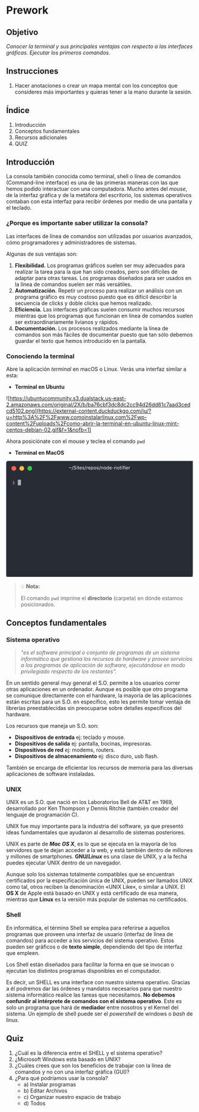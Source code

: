# Prework

## Objetivo

*Conocer la terminal y sus principales ventajas con respecto a las interfaces gráficas. Ejecutar los primeros comandos.*

## Instrucciones

1. Hacer anotaciones o crear un mapa mental con los conceptos que consideres más importantes y quieras tener a la mano durante la sesión.

## Índice

1. Introducción
2. Conceptos fundamentales
3. Recursos adicionales
4. QUIZ

## Introducción

La consola también conocida como terminal, shell o línea de comandos (Command-line interface) es una de las primeras maneras con las que hemos podido interactuar con una computadora. Mucho antes del *mouse*, de la interfaz gráfica y de la metáfora del escritorio, los sistemas operativos contaban con esta interfaz para recibir órdenes por medio de una pantalla y el teclado.

### ¿Porque es importante saber utilizar la consola?

Las interfaces de línea de comandos son utilizadas por usuarios avanzados, cómo programadores y administradores de sistemas.

Algunas de sus ventajas son:

1. **Flexibilidad.** Los programas gráficos suelen ser muy adecuados para realizar la tarea para la que han sido creados, pero son difíciles de adaptar para otras tareas. Los programas diseñados para ser usados en la línea de comandos suelen ser más versátiles.
2. **Automatización.** Repetir un proceso para realizar un análisis con un programa gráfico es muy costoso puesto que es difícil describir la secuencia de clicks y doble clicks que hemos realizado.
3. **Eficiencia.** Las interfaces gráficas suelen consumir muchos recursos mientras que los programas que funcionan en línea de comandos suelen ser extraordinariamente livianos y rápidos.
4. **Documentación.** Los procesos realizados mediante la línea de comandos son más fáciles de documentar puesto que tan sólo debemos guardar el texto que hemos introducido en la pantalla.

### Conociendo la terminal

Abre la aplicación *terminal* en macOS o Linux. Verás una interfaz similar a esta:

+ **Terminal en Ubuntu**

![https://ubuntucommunity.s3.dualstack.us-east-2.amazonaws.com/original/2X/b/ba76cbf3dc8dc2cc94d26dd61c7aad3cedcd5102.png](https://external-content.duckduckgo.com/iu/?u=http%3A%2F%2Fwww.comoinstalarlinux.com%2Fwp-content%2Fuploads%2Fcomo-abrir-la-terminal-en-ubuntu-linux-mint-centos-debian-02.gif&f=1&nofb=1)


Ahora posiciónate con el mouse y teclea el comando  `pwd`

+ **Terminal en MacOS**

![Untitled.png](https://raw.githubusercontent.com/mikaelbr/node-notifier/master/example/input-example.gif)

> 💡 **Nota:**
>
>El comando `pwd`  imprime el **directorio** (carpeta) en dónde estamos posicionados.

## Conceptos fundamentales

### Sistema operativo

>*"es el software principal o conjunto de programas de un sistema informático que gestiona los recursos de hardware y provee servicios a los programas de aplicación de software, ejecutándose en modo privilegiado respecto de los restantes".*

En un sentido general muy general el S.O. permite a los usuarios correr otras aplicaciones en un ordenador. Aunque es posible que otro programa se comunique directamente con el hardware, la mayoría de las aplicaciones están escritas para un S.O. en específico, esto les permite tomar ventaja de librerías preestablecidas sin preocuparse sobre detalles específicos del hardware.

Los recursos que maneja un S.O. son:

- **Dispositivos de entrada** ej: teclado y mouse.
- **Dispositivos de salida** ej: pantalla, bocinas, impresoras.
- **Dispositivos de red** ej: modems, routers.
- **Dispositivos de almacenamiento** ej: disco duro, usb flash.

También se encarga de eficientar los recursos de memoria para las diversas aplicaciones de software instaladas.

### UNIX

UNIX es un S.O. que nació en los Laboratorios Bell de AT&T en 1969, desarrollado por Ken Thompson y Dennis Ritchie (también creador del lenguaje de programación C).

UNIX fue muy importante para la industria del software, ya que presentó ideas fundamentales que ayudaron al desarrollo de sistemas posteriores.

UNIX es parte de ***Mac OS X***, es lo que se ejecuta en la mayoría de los servidores que te dejan acceder a la web, y está también dentro de millones y millones de smartphones. **GNU/*Linux*** es una clase de UNIX, y a la fecha puedes ejecutar UNIX dentro de un navegador.

Aunque solo los sistemas totalmente compatibles que se encuentran certificados por la especificación única de UNIX, pueden ser llamados UNIX como tal, otros reciben la denominación «UNIX Like«, o similar a UNIX. El **OS X** de Apple está basado en UNIX y está certificado de esa manera, mientras que **Linux** es la versión más popular de sistemas no certificados.

### Shell

En informática, el término Shell se emplea para referirse a aquellos programas que proveen una interfaz de usuario (interfaz de línea de comandos) para acceder a los servicios del sistema operativo. Estos pueden ser gráficos o de **texto simple**, dependiendo del tipo de interfaz que empleen.

Los Shell están diseñados para facilitar la forma en que se invocan o ejecutan los distintos programas disponibles en el computador.

Es decir, un SHELL es una interface con nuestro sistema operativo. Gracias a él podremos dar las órdenes y mandatos necesarios para que nuestro sistema informático realice las tareas que necesitamos. **No debemos confundir al intérprete de comandos con el sistema operativo**. Este es solo un programa que hará de **mediador** entre nosotros y el Kernel del sistema. Un ejemplo de shell puede ser el *powershell* de windows o *bash* de linux.

## Quiz

1. ¿Cuál es la diferencia entre el SHELL y el sistema operativo?
2. ¿Microsoft Windows esta basado en UNIX?
3. ¿Cuáles crees que son los beneficios de trabajar con la línea de comandos y no con una interfaz gráfica (GUI)?
4. ¿Para qué podríamos usar la consola?
    - a) Instalar programas
    - b) Editar Archivos
    - c) Organizar nuestro espacio de trabajo
    - d) Todos
